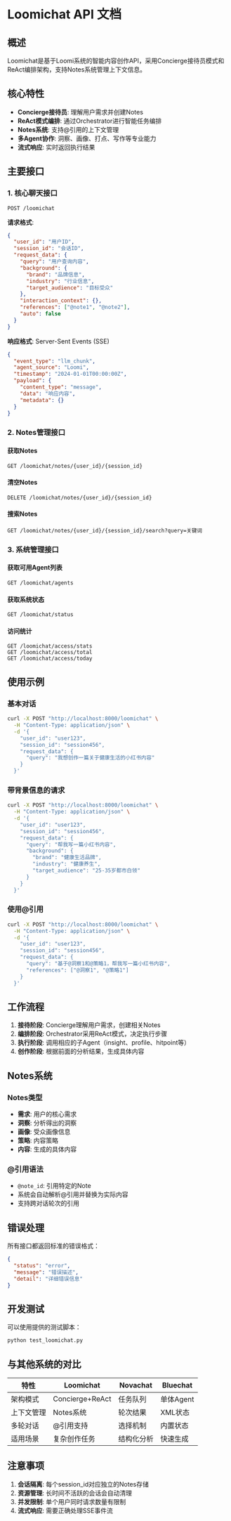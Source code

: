 # Loomichat API 文档

## 概述

Loomichat是基于Loomi系统的智能内容创作API，采用Concierge接待员模式和ReAct编排架构，支持Notes系统管理上下文信息。

## 核心特性

- **Concierge接待员**: 理解用户需求并创建Notes
- **ReAct模式编排**: 通过Orchestrator进行智能任务编排
- **Notes系统**: 支持@引用的上下文管理
- **多Agent协作**: 洞察、画像、打点、写作等专业能力
- **流式响应**: 实时返回执行结果

## 主要接口

### 1. 核心聊天接口

```http
POST /loomichat
```

**请求格式**:
```json
{
  "user_id": "用户ID",
  "session_id": "会话ID", 
  "request_data": {
    "query": "用户查询内容",
    "background": {
      "brand": "品牌信息",
      "industry": "行业信息",
      "target_audience": "目标受众"
    },
    "interaction_context": {},
    "references": ["@note1", "@note2"],
    "auto": false
  }
}
```

**响应格式**: Server-Sent Events (SSE)
```json
{
  "event_type": "llm_chunk",
  "agent_source": "Loomi",
  "timestamp": "2024-01-01T00:00:00Z",
  "payload": {
    "content_type": "message",
    "data": "响应内容",
    "metadata": {}
  }
}
```

### 2. Notes管理接口

#### 获取Notes
```http
GET /loomichat/notes/{user_id}/{session_id}
```

#### 清空Notes
```http
DELETE /loomichat/notes/{user_id}/{session_id}
```

#### 搜索Notes
```http
GET /loomichat/notes/{user_id}/{session_id}/search?query=关键词
```

### 3. 系统管理接口

#### 获取可用Agent列表
```http
GET /loomichat/agents
```

#### 获取系统状态
```http
GET /loomichat/status
```

#### 访问统计
```http
GET /loomichat/access/stats
GET /loomichat/access/total
GET /loomichat/access/today
```

## 使用示例

### 基本对话
```bash
curl -X POST "http://localhost:8000/loomichat" \
  -H "Content-Type: application/json" \
  -d '{
    "user_id": "user123",
    "session_id": "session456",
    "request_data": {
      "query": "我想创作一篇关于健康生活的小红书内容"
    }
  }'
```

### 带背景信息的请求
```bash
curl -X POST "http://localhost:8000/loomichat" \
  -H "Content-Type: application/json" \
  -d '{
    "user_id": "user123",
    "session_id": "session456", 
    "request_data": {
      "query": "帮我写一篇小红书内容",
      "background": {
        "brand": "健康生活品牌",
        "industry": "健康养生",
        "target_audience": "25-35岁都市白领"
      }
    }
  }'
```

### 使用@引用
```bash
curl -X POST "http://localhost:8000/loomichat" \
  -H "Content-Type: application/json" \
  -d '{
    "user_id": "user123",
    "session_id": "session456",
    "request_data": {
      "query": "基于@洞察1和@策略1，帮我写一篇小红书内容",
      "references": ["@洞察1", "@策略1"]
    }
  }'
```

## 工作流程

1. **接待阶段**: Concierge理解用户需求，创建相关Notes
2. **编排阶段**: Orchestrator采用ReAct模式，决定执行步骤
3. **执行阶段**: 调用相应的子Agent（insight、profile、hitpoint等）
4. **创作阶段**: 根据前面的分析结果，生成具体内容

## Notes系统

### Notes类型
- **需求**: 用户的核心需求
- **洞察**: 分析得出的洞察
- **画像**: 受众画像信息
- **策略**: 内容策略
- **内容**: 生成的具体内容

### @引用语法
- `@note_id`: 引用特定的Note
- 系统会自动解析@引用并替换为实际内容
- 支持跨对话轮次的引用

## 错误处理

所有接口都返回标准的错误格式：
```json
{
  "status": "error",
  "message": "错误描述",
  "detail": "详细错误信息"
}
```

## 开发测试

可以使用提供的测试脚本：
```bash
python test_loomichat.py
```

## 与其他系统的对比

| 特性 | Loomichat | Novachat | Bluechat |
|------|-----------|----------|----------|
| 架构模式 | Concierge+ReAct | 任务队列 | 单体Agent |
| 上下文管理 | Notes系统 | 轮次结果 | XML状态 |
| 多轮对话 | @引用支持 | 选择机制 | 内置状态 |
| 适用场景 | 复杂创作任务 | 结构化分析 | 快速生成 |

## 注意事项

1. **会话隔离**: 每个session_id对应独立的Notes存储
2. **资源管理**: 长时间不活跃的会话会自动清理
3. **并发限制**: 单个用户同时请求数量有限制
4. **流式响应**: 需要正确处理SSE事件流 
